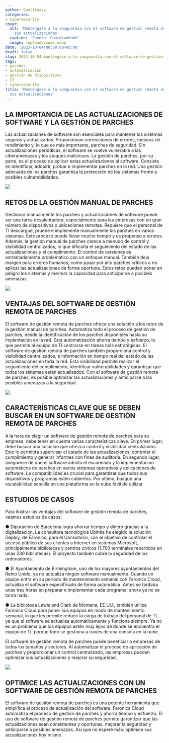 ```yaml
---
author: Qualiteasy
categories:
- Cybersecurity
cover:
  alt: 'Manténgase a la vanguardia con el software de gestión remota de parches: Amplifique
    sus actualizaciones'
  caption: 'Fuente: GuardianHubX'
  image: /uploads/sqws.webp
date: '2023-10-04T00:00:00+00:00'
draft: false
slug: 2023-10-04-mantengase-a-la-vanguardia-con-el-software-de-gestion-remota-de-parches-simplifique-sus-actualizaciones
tags:
- parches
- automatización
- gestión de dispositivos
- IT
- Cybersecurity
title: 'Manténgase a la vanguardia con el software de gestión remota de parches: Amplifique
  sus actualizaciones'
---
```



## **LA IMPORTANCIA DE LAS ACTUALIZACIONES DE SOFTWARE Y LA GESTIÓN DE PARCHES**

Las actualizaciones de software son esenciales para mantener los sistemas seguros y actualizados. Proporcionan correcciones de errores, mejoras de rendimiento y, lo que es más importante, parches de seguridad. Sin actualizaciones periódicas, el software se vuelve vulnerable a las ciberamenazas y los ataques maliciosos. La gestión de parches, por su parte, es el proceso de aplicar estas actualizaciones al software. Consiste en identificar, adquirir, probar e implementar parches en la red. Una gestión adecuada de los parches garantiza la protección de los sistemas frente a posibles vulnerabilidades.

![](/uploads/hkh.webp)  

## **RETOS DE LA GESTIÓN MANUAL DE PARCHES**

Gestionar manualmente los parches y actualizaciones de software puede ser una tarea desalentadora, especialmente para las empresas con un gran número de dispositivos o ubicaciones remotas. Requiere que el personal de TI descargue, pruebe e implemente manualmente los parches en varios sistemas. Este proceso puede llevar mucho tiempo y es propenso a errores. Además, la gestión manual de parches carece a menudo de control y visibilidad centralizados, lo que dificulta el seguimiento del estado de las actualizaciones y el cumplimiento. El control de versiones es extremadamente problemático con un enfoque manual. También deja margen para errores humanos, como pasar por alto parches críticos o no aplicar las actualizaciones de forma oportuna. Estos retos pueden poner en peligro los sistemas y mermar la capacidad para anticiparse a posibles amenazas.

![](/uploads/gfdg-1.webp)  

## **VENTAJAS DEL SOFTWARE DE GESTIÓN REMOTA DE PARCHES**

El software de gestión remota de parches ofrece una solución a los retos de la gestión manual de parches. Automatiza todo el proceso de gestión de parches, desde la identificación de los parches disponibles hasta su implantación en la red. Esta automatización ahorra tiempo y esfuerzo, lo que permite al equipo de TI centrarse en tareas más estratégicas. El software de gestión remota de parches también proporciona control y visibilidad centralizados, e información en tiempo real del estado de las actualizaciones en toda la red. Esta visibilidad permite realizar el seguimiento del cumplimiento, identificar vulnerabilidades y garantizar que todos los sistemas están actualizados. Con el software de gestión remota de parches, es posible optimizar las actualizaciones y anticiparse a las posibles amenazas a la seguridad.

![](/uploads/jhghg.webp)  

## **CARACTERÍSTICAS CLAVE QUE SE DEBEN BUSCAR EN UN SOFTWARE DE GESTIÓN REMOTA DE PARCHES**

A la hora de elegir un software de gestión remota de parches para su empresa, debe tener en cuenta varias características clave. En primer lugar, debe buscar una solución que ofrezca control y visibilidad centralizados. Esto le permitirá supervisar el estado de las actualizaciones, controlar el cumplimiento y generar informes con fines de auditoría. En segundo lugar, asegúrese de que el software admita el escaneado y la implementación automáticos de parches en varios sistemas operativos y aplicaciones de software. La compatibilidad es crucial para garantizar que todos sus dispositivos y programas estén cubiertos. Por último, busque una escalabilidad sencilla en una plataforma en la nube fácil de utilizar.

## **ESTUDIOS DE CASOS&nbsp;**

Para ilustrar las ventajas del software de gestión remota de parches, veamos estudios de casos:

● Diputación de Barcelona logra ahorrar tiempo y dinero gracias a la digitalización. La consultora tecnológica Ubintia ha elegido la solución Deploy, de Faronics, para el Consistorio, con el objetivo de controlar el acceso público de sus clientes a Internet en sistemas Microsoft, principalmente bibliotecas y centros cívicos (1.700 terminales repartidos en unas 230 bibliotecas). El proyecto también cubre la seguridad de los ordenadores. 

● El Ayuntamiento de Birmingham, uno de los mayores ayuntamientos del Reino Unido, ya no actualiza ningún software manualmente. Cuando un equipo entra en su periodo de mantenimiento semanal con Faronics Cloud, actualiza el software especificado de forma automática. Antes se tardaba unas tres horas en preparar e implementar cada programa; ahora ya no se tarda nada.

● La biblioteca Lewis and Clark de Montana, EE.UU., también utiliza Faronics Cloud para poner sus equipos en modo de mantenimiento semanal, lo que les permite reducir la carga de trabajo del personal de TI, ya que el software se actualiza automáticamente y funciona siempre. Ya no es un problema que los equipos estén muy lejos de donde se encuentra el equipo de TI, porque todo se gestiona a través de una consola en la nube.

El software de gestión remota de parches puede beneficiar a empresas de todos los tamaños y sectores. Al automatizar el proceso de aplicación de parches y proporcionar un control centralizado, las empresas pueden optimizar sus actualizaciones y mejorar su seguridad.

![](/uploads/fdsd.webp)  

## **OPTIMICE LAS ACTUALIZACIONES CON UN SOFTWARE DE GESTIÓN REMOTA DE PARCHES**

El software de gestión remota de parches es una potente herramienta que simplifica el proceso de actualización del software. Faronics Cloud automatiza el proceso de gestión de parches y ahorra tiempo y esfuerzo. El uso de software de gestión remota de parches permite garantizar que las actualizaciones sean consistentes y oportunas, mejorar la seguridad y anticiparse a posibles amenazas. Así que no espere más: optimice sus actualizaciones hoy mismo.&nbsp;
